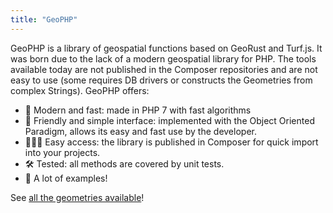 ```yaml
---
title: "GeoPHP"
---
```


GeoPHP is a library of geospatial functions based on GeoRust and Turf.js. It was born due to the lack of a modern geospatial library for PHP. The tools available today are not published in the Composer repositories and are not easy to use (some requires DB drivers or constructs the Geometries from complex Strings). GeoPHP offers:

- 🚀 Modern and fast: made in PHP 7 with fast algorithms
- 🥳 Friendly and simple interface: implemented with the Object Oriented Paradigm, allows its easy and fast use by the developer.
- 👨🏼‍💻 Easy access: the library is published in Composer for quick import into your projects.
- 🛠 Tested: all methods are covered by unit tests.
- 🌟 A lot of examples!

See [all the geometries available](/geometries/)!